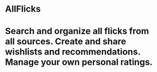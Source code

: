 # AllFlicks
# Search and organize all flicks from all sources.  Create and share wishlists and recommendations.  Manage your own personal ratings.
